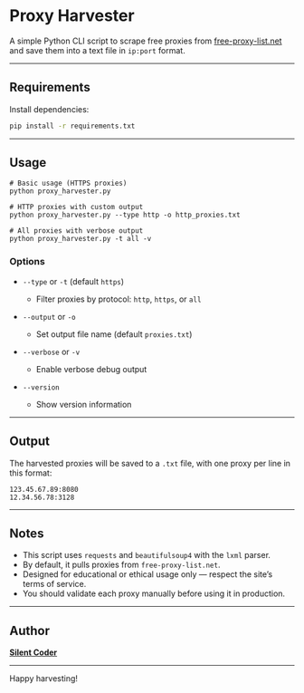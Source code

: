 # Proxy Harvester

A simple Python CLI script to scrape free proxies from [free-proxy-list.net](https://free-proxy-list.net/) and save them into a text file in `ip:port` format.

---

## Requirements

Install dependencies:

```bash
pip install -r requirements.txt
```

---

## Usage

```
# Basic usage (HTTPS proxies)
python proxy_harvester.py

# HTTP proxies with custom output
python proxy_harvester.py --type http -o http_proxies.txt

# All proxies with verbose output
python proxy_harvester.py -t all -v
```

### Options

* `--type` or `-t` (default `https`)

  * Filter proxies by protocol: `http`, `https`, or `all`
* `--output` or `-o`

  * Set output file name (default `proxies.txt`)
* `--verbose` or `-v`

  * Enable verbose debug output
* `--version`

  * Show version information

---

## Output

The harvested proxies will be saved to a `.txt` file, with one proxy per line in this format:

```
123.45.67.89:8080
12.34.56.78:3128
```

---

## Notes

* This script uses `requests` and `beautifulsoup4` with the `lxml` parser.
* By default, it pulls proxies from `free-proxy-list.net`.
* Designed for educational or ethical usage only — respect the site’s terms of service.
* You should validate each proxy manually before using it in production.

---

## Author

[**Silent Coder**](https://github.com/TheSilentPatch/)

---

Happy harvesting!
